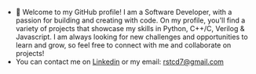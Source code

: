- 👋 Welcome to my GitHub profile! I am a Software Developer, with a passion for building and creating with code. On my profile, you'll find a variety of projects that showcase my skills in Python, C++/C, Verilog & Javascript. I am always looking for new challenges and opportunities to learn and grow, so feel free to connect with me and collaborate on projects!
- You can contact me on [Linkedin](https://www.linkedin.com/in/rahul-seth-a48462124/) or my email: rstcd7@gmail.com
<!---
sethr07/sethr07 is a ✨ special ✨ repository because its `README.md` (this file) appears on your GitHub profile.
You can click the Preview link to take a look at your changes.
--->
